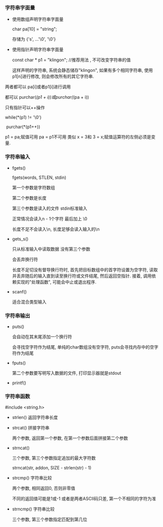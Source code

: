 ### 字符串字面量

* 使用数组声明字符串字面量

  char pa[10] = "string";

  存储为 {'s', ...'\0', '\0'}

* 使用指针声明字符串字面量

  const char * p1 = "klingon"; //推荐用法 , 不可改变字符串的值

  这样声明的字符串, 系统会静态储存"klingon", 如果有多个相同字符串, 使用p1[n]进行修改, 则会修改所有的其它字符串.

两者都可以 pa[i]或者p1[i]进行调用

都可以 purchar(*(p1 + i))或purchar(*(pa + i))

只有指针可以++操作 

while(*(p1)  != '\0')

​	purchar(*(p1++))

p1 = pa;赋值可用 pa = p1不可用 类似 x = 3和 3 = x;赋值运算符的左侧必须是变量.



### 字符串输入

* fgets()

  fgets(words, STLEN, stdin)

  第一个参数是字符数组

  第二个参数是长度

  第三个参数是读入的文件 stdin标准输入

  正常情况会读入n - 1个字符 最后加上 \0

  长度不足不会读入\n, 长度足够会读入输入的\n

* gets_s()

  只从标准输入中读取数据 没有第三个参数

  会丢弃换行符

  长度不足切没有督导换行符时, 首先把目标数组中的首字符设置为空字符, 读取并丢弃随后的输入直到读至换行符或文件结尾, 然后返回空指针. 接着, 调用依赖实现的"处理函数", 可能会中止或退出程序.

* scanf()

  适合混合类型输入

### 字符串输出

* puts()

  会自动在其末尾添加一个换行符

  会寻找空字符作为结尾, 单纯的char数组没有空字符, puts会寻找内存中的空字符作为结尾

* fputs()

  第二个参数要写明写入数据的文件, 打印显示器就是stdout

* printf()

### 字符串函数 

\#include <string.h>

* strlen() 返回字符串长度

* strcat() 拼接字符串

  两个参数, 返回第一个参数, 在第一个参数后面拼接第二个参数

* strncat()

  三个参数, 第三个参数指定追加的最大字符数

  strncat(str, addon, SIZE - strlen(str) - 1)

* strcmp() 字符串比较

  两个参数, 相同返回0, 否则非零值

  不同的返回值可能是1或-1 或者是两者ASCII码只差, 第一个不相同的字符为准

* strncmp() 字符串比较

  三个参数, 第三个参数指定匹配到第几位